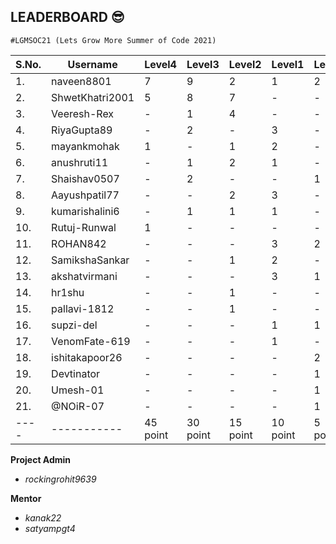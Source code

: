 ## LEADERBOARD 😎
```
#LGMSOC21 (Lets Grow More Summer of Code 2021)
```

| S.No. | Username           |  Level4  |  Level3  |  Level2  |  Level1  |  Level0  | Score |
| ----  | -----------        | -------- | -------- | -------- | -------- | -------- |-------|
| 1.    | naveen8801         |     7    |    9     |     2    |    1     |     2    | 635   |
| 2.    | ShwetKhatri2001    |     5    |    8     |     7    |    -     |     -    | 570   |
| 3.    | Veeresh-Rex        |     -    |    1     |     4    |    -     |     -    | 90    |
| 4.    | RiyaGupta89        |     -    |    2     |     -    |    3     |     -    | 90    |
| 5.    | mayankmohak        |     1    |    -     |     1    |    2     |     -    | 80    |
| 6.    | anushruti11        |     -    |    1     |     2    |    1     |     -    | 70    |
| 7.    | Shaishav0507       |     -    |    2     |     -    |    -     |     1    | 65    |
| 8.    | Aayushpatil77      |     -    |    -     |     2    |    3     |     -    | 60    |
| 9.    | kumarishalini6     |     -    |    1     |     1    |    1     |     -    | 55    |
| 10.   | Rutuj-Runwal       |     1    |    -     |     -    |    -     |     -    | 45    |
| 11.   | ROHAN842           |     -    |    -     |     -    |    3     |     2    | 40    |
| 12.   | SamikshaSankar     |     -    |    -     |     1    |    2     |     -    | 35    |
| 13.   | akshatvirmani      |     -    |    -     |     -    |    3     |     1    | 35    |
| 14.   | hr1shu             |     -    |    -     |     1    |    -     |     -    | 15    |
| 15.   | pallavi-1812       |     -    |    -     |     1    |    -     |     -    | 15    |
| 16.   | supzi-del          |     -    |    -     |     -    |    1     |     1    | 15    |
| 17.   | VenomFate-619      |     -    |    -     |     -    |    1     |     -    | 10    |
| 18.   | ishitakapoor26     |     -    |    -     |     -    |    -     |     2    | 10    |
| 19.   | Devtinator         |     -    |    -     |     -    |    -     |     1    | 5     |
| 20.   | Umesh-01           |     -    |    -     |     -    |    -     |     1    | 5     |
| 21.   | @NOiR-07           |     -    |    -     |     -    |    -     |     1    | 5     |
| ----  | -----------        | 45 point | 30 point | 15 point | 10 point |  5 point |-------|

**Project Admin** <br>
- _rockingrohit9639_ <br>

**Mentor** 
- _kanak22_ 
- _satyampgt4_
